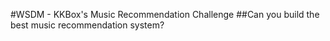 #WSDM - KKBox's Music Recommendation Challenge
##Can you build the best music recommendation system?
